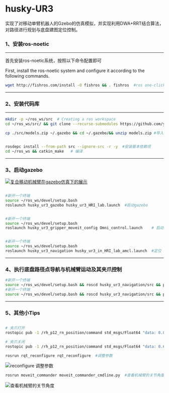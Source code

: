 

husky-UR3
=========

实现了对移动单臂机器人的Gzebo的仿真模拟，并实现利用DWA+RRT结合算法，对路径进行规划与底盘建图定位控制。

### 1、安装ros-noetic

------------------------------------------
首先安装ros-noetic系统，按照以下命令配置即可

First, install the ros-noetic system and configure it according to the following commands.
```bash
wget http://fishros.com/install -O fishros && . fishros  #ros one-click installation
```
------------------------------------------
### 2、安装代码库


------------------------------------------

```bash
mkdir -p ~/ros_ws/src  # Creating a ros workspace
cd ~/ros_ws/src/ && git clone --recurse-submodules https://github.com/yyds623/ros-noetic-husky-ur3.git  #克隆代码仓

cp ./src/models.zip ~/.gazebo && cd ~/.gazebo/&& unzip models.zip #导入Gazebo模型文件


rosdepc install --from-path src --ignore-src -r -y  #安装基本依赖项
cd ~/ros_ws && catkin_make   # 编译
```
------------------------------------------

### 3、启动gazebo

[![复合移动机械臂在gazebo仿真下的展示](https://i0.hdslb.com/bfs/archive/c53ce528a40641a3aca32c366f7bb01fc716764f.jpg@672w_378h_1c.avif)](https://www.bilibili.com/video/BV1RAyTYFEPP/?share_source=copy_web&vd_source=4194ae4a17aa95105a0ab346c7c66fbb)

```bash

#新开一个终端
source ~/ros_ws/devel/setup.bash 
roslaunch husky_ur3_gazebo husky_ur3_HRI_lab.launch  #启动gazebo


#新开一个终端
source ~/ros_ws/devel/setup.bash 
roslaunch husky_ur3_gripper_moveit_config Omni_control.launch    # 启动 MoveIt & RViz  运动


#新开一个终端
source ~/ros_ws/devel/setup.bash 
roslaunch husky_ur3_navigation husky_ur3_in_HRI_lab_amcl.launch  #定位
```
------------------------------------------
### 4、执行底盘路径点导航与机械臂运动及其夹爪控制
```bash
#新开一个终端
source ~/ros_ws/devel/setup.bash && roscd husky_ur3_navigation/src && python nf.py   #导航时间与机械臂到 front_view 的时间  并导航 根据提示输入相应位置的数字
#新开一个终端
source ~/ros_ws/devel/setup.bash && roscd husky_ur3_navigation/src && python fg.py   #计算底盘路径长度
```
------------------------------------------

### 5、其他小Tips


```bash

# 夹爪打开
rostopic pub -1 /rh_p12_rn_position/command std_msgs/Float64 "data: 0.0"

# 夹爪关闭
rostopic pub -1 /rh_p12_rn_position/command std_msgs/Float64 "data: 0.65"
```

```bash
rosrun rqt_reconfigure rqt_reconfigure  #调整参数
```

![reconfigure 调整参数](https://github.com/user-attachments/assets/4b61d531-fe5b-4327-ae23-0a44e94fd983)



```bash
rosrun moveit_commander moveit_commander_cmdline.py  #查看机械臂的关节角度
```
![查看机械臂的关节角度](https://github.com/user-attachments/assets/aaf9debe-05ed-4142-81c9-dce46c95810a)
```
